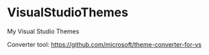 # VisualStudioThemes

My Visual Studio Themes

Converter tool: https://github.com/microsoft/theme-converter-for-vs